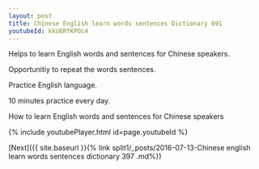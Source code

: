 ```yaml
---
layout: post
title: Chinese English learn words sentences Dictionary 691 
youtubeId: kkU6RfKPOc4
---
```

 
 
Helps to learn English words and sentences for Chinese speakers.

Opportunitiy to repeat the words sentences. 

Practice English language. 
 
10 minutes practice every day. 
 
How to learn English words and sentences for Chinese speakers 
 
{% include youtubePlayer.html id=page.youtubeId %}
 
 
[Next]({{ site.baseurl }}{% link  split1/_posts/2016-07-13-Chinese english learn words sentences dictionary 397 .md%})
 
